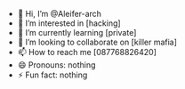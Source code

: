 - 👋 Hi, I’m @Aleifer-arch
- 👀 I’m interested in [hacking]
- 🌱 I’m currently learning [private]
- 💞️ I’m looking to collaborate on [killer mafia]
- 📫 How to reach me [087768826420]
- 😄 Pronouns: nothing
- ⚡ Fun fact: nothing

<!---
Aleifer-arch/Aleifer-arch is a ✨ special ✨ repository because its `README.md` (this file) appears on your GitHub profile.
You can click the Preview link to take a look at your changes.
--->
